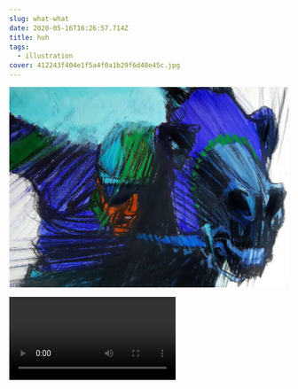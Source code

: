 ```yaml
---
slug: what-what
date: 2020-05-16T16:26:57.714Z
title: huh
tags:
  - illustration
cover: 412243f404e1f5a4f0a1b29f6d48e45c.jpg
---
```

![](bobpeakcuface1536_master.jpg)

<video type="video/mp4" controls="" src="crunched.mp4" />